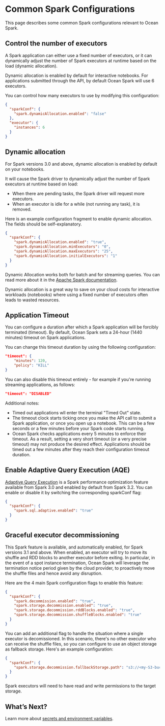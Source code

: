 # Common Spark Configurations

This page describes some common Spark configurations relevant to Ocean Spark.

## Control the number of executors

A Spark application can either use a fixed number of executors, or it can dynamically adjust the number
of Spark executors at runtime based on the load (dynamic allocation).

Dynamic allocation is enabled by default for interactive notebooks. For applications submitted through the API,
by default Ocean Spark will use 6 executors.

You can control how many executors to use by modifying this configuration:
```json
{
  "sparkConf": {
    "spark.dynamicAllocation.enabled": "false"
  },
  "executor": {
    "instances": 6
  }
}
```

## Dynamic allocation

For Spark versions 3.0 and above, dynamic allocation is enabled by default on your notebooks.

It will cause the Spark driver to dynamically adjust the number of Spark executors at runtime based on load:
- When there are pending tasks, the Spark driver will request more executors.
- When an executor is idle for a while (not running any task), it is removed.

Here is an example configuration fragment to enable dynamic allocation. The fields should be self-explanatory.

```json
{
  "sparkConf": {
    "spark.dynamicAllocation.enabled": "true",
    "spark.dynamicAllocation.minExecutors": "0",
    "spark.dynamicAllocation.maxExecutors": "25",
    "spark.dynamicAllocation.initialExecutors": "1"
  }
}
```

Dynamic Allocation works both for batch and for streaming queries. You can read more about it in the [Apache Spark documentation](https://spark.apache.org/docs/latest/configuration.html#dynamic-allocation).

Dynamic allocation is a great way to save on your cloud costs for interactive workloads (notebooks) where using a fixed number of executors often leads to wasted resources.

## Application Timeout

You can configure a duration after which a Spark application will be forcibly terminated (timeout).
By default, Ocean Spark sets a 24-hour (1440 minutes) timeout on Spark applications.

You can change this timeout duration by using the following configuration:
```json
"timeout": {
    "minutes": 120,
    "policy": "KILL"
}
```

You can also disable this timeout entirely - for example if you're running streaming applications, as follows:
```json
"timeout": "DISABLED"
```

Additional notes:
- Timed out applications wll enter the terminal "Timed Out" state.
- The timeout clock starts ticking once you make the API call to submit a Spark application, or once you 
open up a notebook. This can be a few seconds or a few minutes before your Spark code starts running.
- Ocean Spark checks applications every 5 minutes to enforce their timeout. As a result, setting a very short
timeout (or a very precise timeout) may not produce the desired effect. Applications should be
timed out a few minutes after they reach their configuration timeout duration.

## Enable Adaptive Query Execution (AQE)

[Adaptive Query Execution](https://spark.apache.org/docs/latest/sql-performance-tuning.html#adaptive-query-execution) is a Spark performance optimization feature available from Spark 3.0 and enabled by default from Spark 3.2. You can enable or disable it by switching the corresponding sparkConf flag:

```json
{
  "sparkConf": {
    "spark.sql.adaptive.enabled": "true"
  }
}
```

## Graceful executor decommissioning

This Spark feature is available, and automatically enabled, for Spark versions 3.1 and above.
When enabled, an executor will try to move its shuffle and RDD blocks to another executor before exiting.
In particular, in the event of a spot instance termination, Ocean Spark will leverage the termination notice period
given by the cloud provider, to proactively move the shuffle files and hence avoid any disruption.

Here are the 4 main Spark configuration flags to enable this feature:

```json
{
  "sparkConf": {
    "spark.decommission.enabled": "true",
    "spark.storage.decommission.enabled": "true",
    "spark.storage.decommission.rddBlocks.enabled": "true",
    "spark.storage.decommission.shuffleBlocks.enabled": "true"
  }
}
```

You can add an additional flag to handle the situation where a single executor is decomissioned.
In this scenario, there's no other executor who can receive the shuffle files, so you can configure to use
an object storage as fallback storage. Here's an example configuration:

```json
{
  "sparkConf": {
    "spark.storage.decommission.fallbackStorage.path": "s3://<my-S3-bucket>/decom/"
  }
}
```

Spark executors will need to have read and write permissions to the target storage.

## What’s Next?

Learn more about [secrets and environment variables](ocean-spark/configure-spark-apps/secrets-environment-variables).
